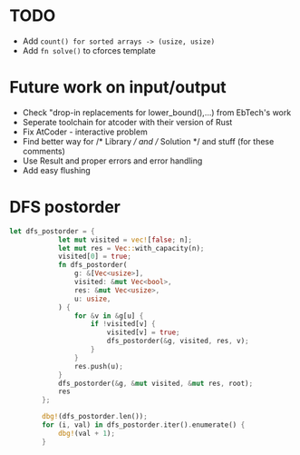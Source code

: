 # TODO
* Add `count() for sorted arrays -> (usize, usize)`
* Add `fn solve()` to cforces template

# Future work on input/output
* Check "drop-in replacements for lower_bound(),...) from EbTech's work
* Seperate toolchain for atcoder with their version of Rust
* Fix AtCoder - interactive problem
* Find better way for /* Library */ and /* Solution */ and stuff (for these comments)
* Use Result and proper errors and error handling
* Add easy flushing

# DFS postorder
```rust
let dfs_postorder = {
            let mut visited = vec![false; n];
            let mut res = Vec::with_capacity(n);
            visited[0] = true;
            fn dfs_postorder(
                g: &[Vec<usize>],
                visited: &mut Vec<bool>,
                res: &mut Vec<usize>,
                u: usize,
            ) {
                for &v in &g[u] {
                    if !visited[v] {
                        visited[v] = true;
                        dfs_postorder(&g, visited, res, v);
                    }
                }
                res.push(u);
            }
            dfs_postorder(&g, &mut visited, &mut res, root);
            res
        };

        dbg!(dfs_postorder.len());
        for (i, val) in dfs_postorder.iter().enumerate() {
            dbg!(val + 1);
        }
```